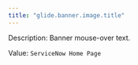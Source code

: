 ```yaml
---
title: "glide.banner.image.title"
---
```


Description: Banner mouse-over text.

Value: `ServiceNow Home Page`